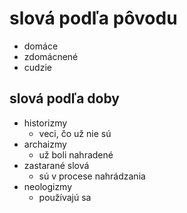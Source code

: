 # slová podľa pôvodu

 - domáce
 - zdomácnené
 - cudzie

## slová podľa doby

 - historizmy
   - veci, čo už nie sú
 - archaizmy
   - už boli nahradené
 - zastarané slová
   - sú v procese nahrádzania
 - neologizmy
   - používajú sa
